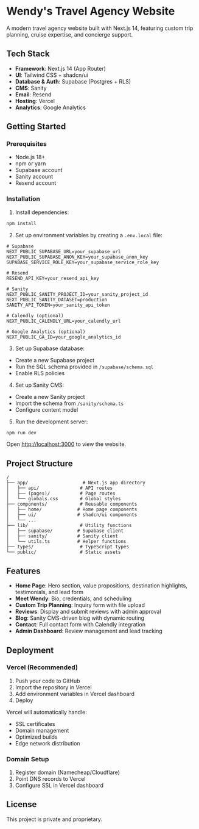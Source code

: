 # Wendy's Travel Agency Website

A modern travel agency website built with Next.js 14, featuring custom trip planning, cruise expertise, and concierge support.

## Tech Stack

- **Framework**: Next.js 14 (App Router)
- **UI**: Tailwind CSS + shadcn/ui
- **Database & Auth**: Supabase (Postgres + RLS)
- **CMS**: Sanity
- **Email**: Resend
- **Hosting**: Vercel
- **Analytics**: Google Analytics

## Getting Started

### Prerequisites

- Node.js 18+ 
- npm or yarn
- Supabase account
- Sanity account
- Resend account

### Installation

1. Install dependencies:
```bash
npm install
```

2. Set up environment variables by creating a `.env.local` file:
```env
# Supabase
NEXT_PUBLIC_SUPABASE_URL=your_supabase_url
NEXT_PUBLIC_SUPABASE_ANON_KEY=your_supabase_anon_key
SUPABASE_SERVICE_ROLE_KEY=your_supabase_service_role_key

# Resend
RESEND_API_KEY=your_resend_api_key

# Sanity
NEXT_PUBLIC_SANITY_PROJECT_ID=your_sanity_project_id
NEXT_PUBLIC_SANITY_DATASET=production
SANITY_API_TOKEN=your_sanity_api_token

# Calendly (optional)
NEXT_PUBLIC_CALENDLY_URL=your_calendly_url

# Google Analytics (optional)
NEXT_PUBLIC_GA_ID=your_google_analytics_id
```

3. Set up Supabase database:
- Create a new Supabase project
- Run the SQL schema provided in `/supabase/schema.sql`
- Enable RLS policies

4. Set up Sanity CMS:
- Create a new Sanity project
- Import the schema from `/sanity/schema.ts`
- Configure content model

5. Run the development server:
```bash
npm run dev
```

Open [http://localhost:3000](http://localhost:3000) to view the website.

## Project Structure

```
/
├── app/                    # Next.js app directory
│   ├── api/               # API routes
│   ├── (pages)/           # Page routes
│   └── globals.css        # Global styles
├── components/            # Reusable components
│   ├── home/             # Home page components
│   ├── ui/               # shadcn/ui components
│   └── ...
├── lib/                   # Utility functions
│   ├── supabase/         # Supabase client
│   ├── sanity/           # Sanity client
│   └── utils.ts          # Helper functions
├── types/                 # TypeScript types
└── public/                # Static assets
```

## Features

- **Home Page**: Hero section, value propositions, destination highlights, testimonials, and lead form
- **Meet Wendy**: Bio, credentials, and scheduling
- **Custom Trip Planning**: Inquiry form with file upload
- **Reviews**: Display and submit reviews with admin approval
- **Blog**: Sanity CMS-driven blog with dynamic routing
- **Contact**: Full contact form with Calendly integration
- **Admin Dashboard**: Review management and lead tracking

## Deployment

### Vercel (Recommended)

1. Push your code to GitHub
2. Import the repository in Vercel
3. Add environment variables in Vercel dashboard
4. Deploy

Vercel will automatically handle:
- SSL certificates
- Domain management
- Optimized builds
- Edge network distribution

### Domain Setup

1. Register domain (Namecheap/Cloudflare)
2. Point DNS records to Vercel
3. Configure SSL in Vercel dashboard

## License

This project is private and proprietary.
